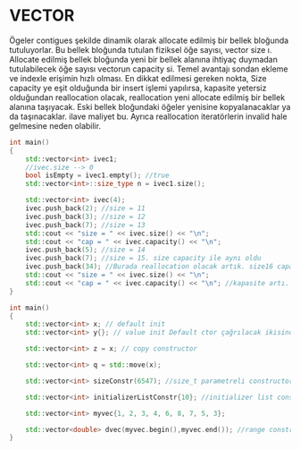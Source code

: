 # VECTOR

Ögeler contigues şekilde dinamik olarak allocate edilmiş bir bellek bloğunda tutuluyorlar. Bu bellek bloğunda tutulan fiziksel öğe sayısı, vector size ı. 
Allocate edilmiş bellek bloğunda yeni bir bellek alanına ihtiyaç duymadan tutulabilecek öğe sayısı vectorun capacity si. Temel avantajı sondan ekleme 
ve indexle erişimin hızlı olması. En dikkat edilmesi gereken nokta, Size capacity ye eşit olduğunda bir insert işlemi yapılırsa, kapasite yetersiz olduğundan reallocation olacak,
reallocation yeni allocate edilmiş bir bellek alanına taşıyacak. Eski bellek bloğundaki öğeler yenisine kopyalanacaklar ya da taşınacaklar.
ilave maliyet bu. Ayrıca reallocation iteratörlerin invalid hale gelmesine neden olabilir.
```cpp
int main()
{
    std::vector<int> ivec1;
    //ivec.size --> 0
    bool isEmpty = ivec1.empty(); //true
    std::vector<int>::size_type n = ivec1.size();

    std::vector<int> ivec(4);
    ivec.push_back(2); //size = 11
    ivec.push_back(3); //size = 12
    ivec.push_back(7); //size = 13
    std::cout << "size = " << ivec.size() << "\n";
    std::cout << "cap = " << ivec.capacity() << "\n";
    ivec.push_back(5); //size = 14
    ivec.push_back(7); //size = 15. size capacity ile aynı oldu
    ivec.push_back(34); //Burada reallocation olacak artık. size16 capacity 22 oldu.
    std::cout << "size = " << ivec.size() << "\n";
    std::cout << "cap = " << ivec.capacity() << "\n"; //kapasite artı. Kapasite artma miktarı implementation defined.
}
```

```cpp
int main()
{
    std::vector<int> x; // default init
    std::vector<int> y{}; // value init Default ctor çağrılacak ikisinde de. Size 0 olacak empty true döndürecek.

    std::vector<int> z = x; // copy constructor

    std::vector<int> q = std::move(x);

    std::vector<int> sizeConstr(6547); //size_t parametreli constructor // Size 6547

    std::vector<int> initializerListConstr{10}; //initializer list constructor size=1

    std::vector<int> myvec{1, 2, 3, 4, 6, 8, 7, 5, 3};

    std::vector<double> dvec(myvec.begin(),myvec.end()); //range constructor
}
```
